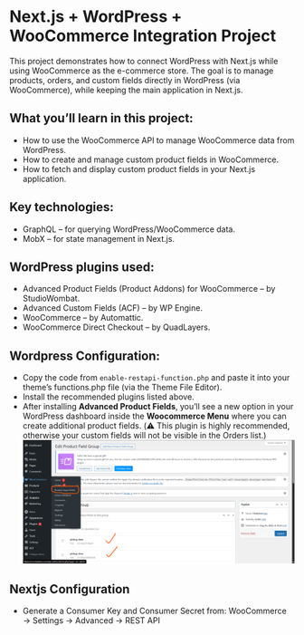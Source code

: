 # Next.js + WordPress + WooCommerce Integration Project

This project demonstrates how to connect WordPress with Next.js while using WooCommerce as the e-commerce store. The goal is to manage products, orders, and custom fields directly in WordPress (via WooCommerce), while keeping the main application in Next.js.

## What you’ll learn in this project:
- How to use the WooCommerce API to manage WooCommerce data from WordPress.
- How to create and manage custom product fields in WooCommerce.
- How to fetch and display custom product fields in your Next.js application.

## Key technologies:
- GraphQL – for querying WordPress/WooCommerce data.
- MobX – for state management in Next.js.

## WordPress plugins used:
- Advanced Product Fields (Product Addons) for WooCommerce – by StudioWombat.
- Advanced Custom Fields (ACF) – by WP Engine.
- WooCommerce – by Automattic.
- WooCommerce Direct Checkout – by QuadLayers.

## Wordpress Configuration:
- Copy the code from `enable-restapi-function.php` and paste it into your theme’s functions.php file (via the Theme File Editor).
- Install the recommended plugins listed above.
- After installing **Advanced Product Fields**, you’ll see a new option in your WordPress dashboard inside the **Woocommerce Menu** where you can create additional product fields. (⚠️ This plugin is highly recommended, otherwise your custom fields will not be visible in the Orders list.)
![alt text](assets/apf.png)


## Nextjs Configuration
- Generate a Consumer Key and Consumer Secret from:
    WooCommerce → Settings → Advanced → REST API